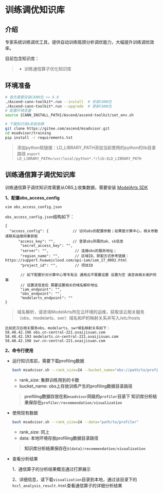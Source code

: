 #  训练调优知识库
## 介绍
专家系统训练调优工具，提供自动训练瓶颈分析调优能力，大幅提升训练调优效率。

目前包含知识库：
> -  训练通信算子优化知识库

## 环境准备
```bash
# 首先需要安装CANN包 >= 6.0
./Ascend-cann-toolkit*.run --install  # 安装CANN包
./Ascend-cann-toolkit*.run --upgrade  # 更新CANN包
# 配置环境变量
source {CANN_INSTALL_PATH}/Ascend/ascend-toolkit/set_env.sh

# 下载知识库&安装依赖
git clone https://gitee.com/ascend/msadvisor.git
cd msadvisor/training
pip install -r requirements.txt
```

> 添加python软链接：LD_LIBRARY_PATH添加当前使用的python的lib目录路径
> `export LD_LIBRARY_PATH=/usr/local/python*.*/lib:$LD_LIBRARY_PATH`


## 训练通信算子调优知识库

训练通信算子调优知识库需要从OBS上收集数据，需要安装 [ModelArts SDK](https://support.huaweicloud.com/sdkreference-modelarts/modelarts_04_0004.html)


**1、配置obs_access_config**
```bash
vim obs_access_config.json  
```

`obs_access_config.json`结构如下：
```
{
  "access_config": {           // 访问obs的配置参数；如果是计算中心，相关参数请联系运维同事获取
      "access_key": "",        // 登录obs所需的ak、sk信息
       "secret_access_key": "", 
       "server": "",            // 连接obs的服务地址；
       "region_name": "",       // 区域ID，获取方式参考链接：https://support.huaweicloud.com/api-iam/iam_17_0002.html
       "project_id": "",        // 项目ID 
       
       // 如下配置针对计算中心等专有云 通用云不需要设置 设置为空 请咨询相关维护同事
       // 设置该信息后 需要设置相关的域名解析地址
       "iam_endpoint": "",
       "obs_endpoint": "",
       "modelarts_endpoint": ""
}
```
> 域名解析，请咨询ModelArts所在云环境的运维，获取该云相关服务（obs、modelarts、swr）域名和IP的映射关系并写入/etc/hosts


```
比如武汉云相关服务obs、modelarts、swr域名映射关系如下：
58.48.42.196 obs.cn-central-221.ovaijisuan.com
58.48.42.193 modelarts.cn-central-221.ovaijisuan.com
58.48.42.198 swr.cn-central-221.ovaijisuan.com
```

**2、命令行使用**
- 运行知识库前，需要下载profiling数据
	```bash
	bash msadvisor.sh --rank_size=24 --bucket_name="obs://path/to/profiler"
	```
	- rank_size: 集群训练用到的卡数
	- bucket_name: obs上存放训练产生的profiling数据目录路径
	> **profiling数据存放在和`msadvisor`同级的`profiler`目录下**
  > **知识库分析结果保存在`profiler/recommendation/visualization`**

- 使用现有数据
	```bash
	bash msadvisor.sh --rank_size=24 --data="path/to/profiler"
	```
	- rank_size: 同上
	- data: 本地环境存放profiling数据目录路径
	
	> **知识库分析结果保存在`${data}/recommendation/visualization`**

- 查看分析结果
    
	1、通信算子的分析结果概览通过打屏展示

	2、详细信息，请下载`visualization`目录到本地，通过该目录下的`hccl_analysis_result.html`查看通信算子的详细分析结果

